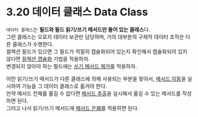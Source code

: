 # 3.20 데이터 클래스 Data Class

`데이터 클래스`는 **필드와 필드 읽기/쓰기 메서드만 들어 있는 클래스**다.  
그런 클래스는 오로지 데이터 보관만 담당하며, 거의 대부분의 구체적 데이터 조작은 다른 클래스가 수행한다.  
컬렉션 필드가 있으면 그 필드가 적절히 캡슐화되어 있는지 확인해서 캡슐화되어 있지 않다면 [컬렉션 캡슐화](../CHAPTER%2008%20데이터%20체계화/8.11.md) 기법을 적용하자.  
변경되지 않아야 하는 필드에는 [쓰기 메서드 제거](../CHAPTER%2010%20메서드%20호출%20단순화/10.10.md)를 적용하자.

이런 읽기/쓰기 메서드가 다른 클래스에 의해 사용되는 부분을 찾아서, [메서드 이동](../CHAPTER%2007%20객체%20간의%20기능%20이동/7.1.md)을 실시하여 기능을 그 데이터 클래스로 옮겨야 한다.  
만약 메서드 전체를 옮길 수 없다면 [메서드 추출](../CHAPTER%2006%20메서드%20정리/6.1.md)을 실시해서 옮길 수 있는 메서드를 작성하면 된다.  
그러고 나서 읽기/쓰기 메서드에 [메서드 은폐](../CHAPTER%2010%20메서드%20호출%20단순화/10.11.md)를 적용하면 된다.
